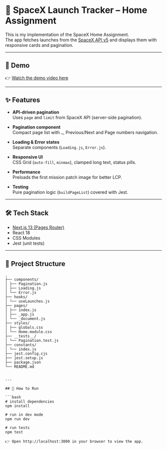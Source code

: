 # 🚀 SpaceX Launch Tracker – Home Assignment

This is my implementation of the SpaceX Home Assignment.  
The app fetches launches from the [SpaceX API v5](https://api.spacexdata.com/v5/launches/query) and displays them with responsive cards and pagination.

---

## 🎥 Demo

👉 [Watch the demo video here](https://www.loom.com/share/8b9af26b6ebc429d88a77e30657f86ee)

---

## ✨ Features

- **API-driven pagination**  
  Uses `page` and `limit` from SpaceX API (server-side pagination).  

- **Pagination component**  
  Compact page list with `…`, Previous/Next and Page numbers navigation.  

- **Loading & Error states**  
  Separate components (`Loading.js`, `Error.js`).  

- **Responsive UI**  
  CSS Grid (`auto-fill`, `minmax`), clamped long text, status pills.  

- **Performance**  
  Preloads the first mission patch image for better LCP.  

- **Testing**  
  Pure pagination logic (`buildPageList`) covered with Jest.  

---

## 🛠️ Tech Stack

- [Next.js 13 (Pages Router)](https://nextjs.org/)  
- React 18  
- CSS Modules  
- Jest (unit tests)  

---

## 📂 Project Structure

```text
.
├── components/
│ ├── Pagination.js
│ ├── Loading.js
│ └── Error.js
├── hooks/
│ └── useLaunches.js
├── pages/
│ ├── index.js
│ ├── _app.js
│ └── _document.js
├── styles/
│ ├── globals.css
│ └── Home.module.css
├── __tests__/
│ └── Pagination.test.js
├── constants/
│ └── index.js
├── jest.config.cjs
├── jest.setup.js
├── package.json
└── README.md


---

## 🚦 How to Run

```bash
# install dependencies
npm install

# run in dev mode
npm run dev

# run tests
npm test

👉 Open http://localhost:3000 in your browser to view the app.
